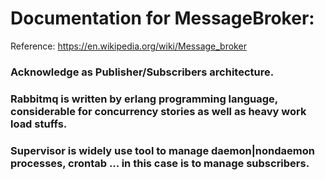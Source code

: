 # Documentation for MessageBroker:

Reference: https://en.wikipedia.org/wiki/Message_broker

### Acknowledge as Publisher/Subscribers architecture.

### Rabbitmq is written by erlang programming language, considerable for concurrency stories as well as heavy work load stuffs.

### Supervisor is widely use tool to manage daemon|nondaemon processes, crontab ... in this case is to manage subscribers.
